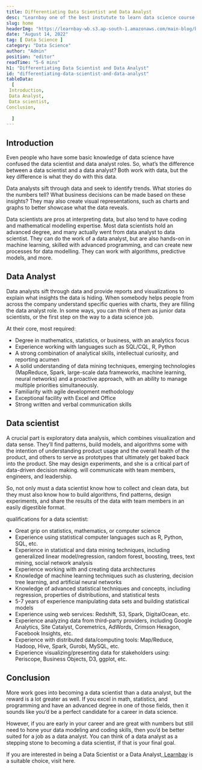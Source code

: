 ```yaml
---
title: Differentiating Data Scientist and Data Analyst
desc: "Learnbay one of the best instutute to learn data science course in India, so Enroll Now And Get Your Dream Job!"
slug: home
headerImg: "https://learnbay-wb.s3.ap-south-1.amazonaws.com/main-blog/blog/diff1.jpg"
date: "August 14, 2022"
tag: [ Data Science ]
category: "Data Science"
author: "Admin"
position: "editor"
readTime: "5-6 mins"
h1: "Differentiating Data Scientist and Data Analyst"
id: "differentiating-data-scientist-and-data-analyst"
tableData:
  [
 Introduction,
 Data Analyst,
 Data scientist,
Conclusion,
    
  ]
---
```


## Introduction

Even people who have some basic knowledge of data science have confused the data scientist and data analyst roles. So, what’s the difference between a data scientist and a data analyst? Both work with data, but the key difference is what they do with this data.

Data analysts sift through data and seek to identify trends. What stories do the numbers tell? What business decisions can be made based on these insights? They may also create visual representations, such as charts and graphs to better showcase what the data reveals.

Data scientists are pros at interpreting data, but also tend to have coding and mathematical modelling expertise. Most data scientists hold an advanced degree, and many actually went from data analyst to data scientist. They can do the work of a data analyst, but are also hands-on in machine learning, skilled with advanced programming, and can create new processes for data modelling. They can work with algorithms, predictive models, and more.


## Data Analyst

Data analysts sift through data and provide reports and visualizations to explain what insights the data is hiding. When somebody helps people from across the company understand specific queries with charts, they are filling the data analyst role. In some ways, you can think of them as junior data scientists, or the first step on the way to a data science job.

At their core, most required:



* Degree in mathematics, statistics, or business, with an analytics focus
* Experience working with languages such as SQL/CQL, R, Python
* A strong combination of analytical skills, intellectual curiosity, and reporting acumen
* A solid understanding of data mining techniques, emerging technologies (MapReduce, Spark, large-scale data frameworks, machine learning, neural networks) and a proactive approach, with an ability to manage multiple priorities simultaneously.
* Familiarity with agile development methodology
* Exceptional facility with Excel and Office
* Strong written and verbal communication skills


## Data scientist

A crucial part is exploratory data analysis, which combines visualization and data sense. They’ll find patterns, build models, and algorithms some with the intention of understanding product usage and the overall health of the product, and others to serve as prototypes that ultimately get baked back into the product. She may design experiments, and she is a critical part of data-driven decision making. will communicate with team members, engineers, and leadership.

So, not only must a data scientist know how to collect and clean data, but they must also know how to build algorithms, find patterns, design experiments, and share the results of the data with team members in an easily digestible format.

qualifications for a data scientist:



* Great grip on statistics, mathematics, or computer science
* Experience using statistical computer languages such as R, Python, SQL, etc.
* Experience in statistical and data mining techniques, including generalized linear model/regression, random forest, boosting, trees, text mining, social network analysis
* Experience working with and creating data architectures
* Knowledge of machine learning techniques such as clustering, decision tree learning, and artificial neural networks
* Knowledge of advanced statistical techniques and concepts, including regression, properties of distributions, and statistical tests
* 5-7 years of experience manipulating data sets and building statistical models
* Experience using web services: Redshift, S3, Spark, DigitalOcean, etc.
* Experience analyzing data from third-party providers, including Google Analytics, Site Catalyst, Coremetrics, AdWords, Crimson Hexagon, Facebook Insights, etc.
* Experience with distributed data/computing tools: Map/Reduce, Hadoop, Hive, Spark, Gurobi, MySQL, etc.
* Experience visualizing/presenting data for stakeholders using: Periscope, Business Objects, D3, ggplot, etc.


## Conclusion

More work goes into becoming a data scientist than a data analyst, but the reward is a lot greater as well. If you excel in math, statistics, and programming and have an advanced degree in one of those fields, then it sounds like you’d be a perfect candidate for a career in data science.

However, if you are early in your career and are great with numbers but still need to hone your data modeling and coding skills, then you’d be better suited for a job as a data analyst. You can think of a data analyst as a stepping stone to becoming a data scientist, if that is your final goal.

If you are interested in being a Data Scientist or a Data Analyst,[ Learnbay](http://learnbay.co/) is a suitable choice, visit here.

